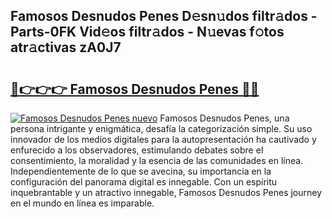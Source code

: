 ## Famosos Desnudos Penes D𝚎sn𝚞dos filtr𝚊dos - Parts-0FK Vid𝚎os filtr𝚊dos - N𝚞evas f𝚘tos atr𝚊ctivas zA0J7

# <h2><a href="http://mb8p2h.tromn.icu/?c=Famosos+Desnudos+Penes">🔗👉👉👉 Famosos Desnudos Penes 🔗🔗</a></h2>

[![Famosos Desnudos Penes nuevo](https://i.imgur.com/pEAQMta.gif)](http://mb8p2h.tromn.icu/?c=Famosos+Desnudos+Penes)
Famosos Desnudos Penes, una persona intrigante y enigmática, desafía la categorización simple. Su uso innovador de los medios digitales para la autopresentación ha cautivado y enfurecido a los observadores, estimulando debates sobre el consentimiento, la moralidad y la esencia de las comunidades en línea. Independientemente de lo que se avecina, su importancia en la configuración del panorama digital es innegable. Con un espíritu inquebrantable y un atractivo innegable, Famosos Desnudos Penes journey en el mundo en línea es imparable.
